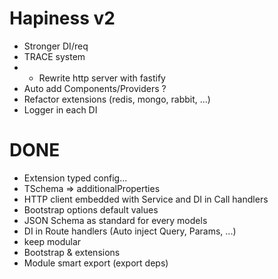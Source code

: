 # Hapiness v2

- Stronger DI/req
- TRACE system
- * Rewrite http server with fastify
- Auto add Components/Providers ?
- Refactor extensions (redis, mongo, rabbit, ...)
- Logger in each DI

# DONE

- Extension typed config...
- TSchema => additionalProperties
- HTTP client embedded with Service and DI in Call handlers
- Bootstrap options default values
- JSON Schema as standard for every models
- DI in Route handlers (Auto inject Query, Params, ...)
- keep modular
- Bootstrap & extensions
- Module smart export (export deps)